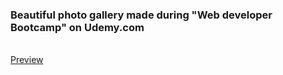 <h3>Beautiful photo gallery made during "Web developer Bootcamp" on Udemy.com</h3>
<br><a href="https://aldonalis.github.io/Gallery/">Preview</a>
